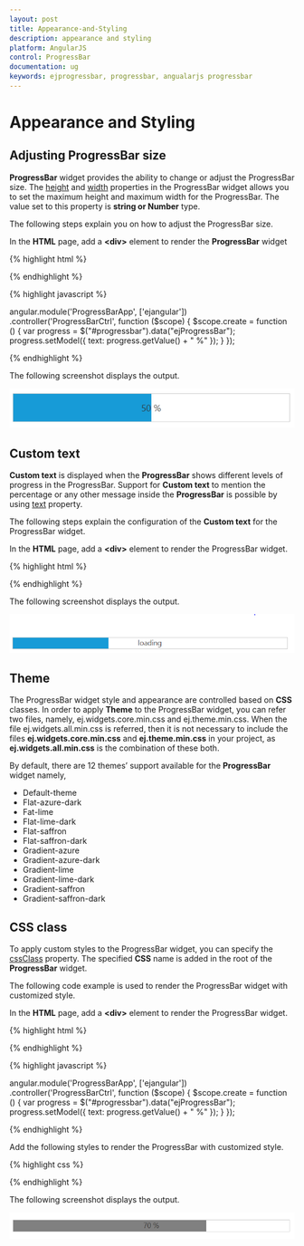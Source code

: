 ```yaml
---
layout: post
title: Appearance-and-Styling
description: appearance and styling
platform: AngularJS
control: ProgressBar
documentation: ug
keywords: ejprogressbar, progressbar, angualarjs progressbar
---
```


# Appearance and Styling

## Adjusting ProgressBar size

**ProgressBar** widget provides the ability to change or adjust the ProgressBar size. The [height](https://help.syncfusion.com/api/js/ejprogressbar#members:height) and [width](https://help.syncfusion.com/api/js/ejprogressbar#members:width) properties in the ProgressBar widget allows you to set the maximum height and maximum width for the ProgressBar. The value set to this property is **string or Number** type.

The following steps explain you on how to adjust the ProgressBar size.

In the **HTML** page, add a **&lt;div&gt;** element to render the **ProgressBar** widget

{% highlight html %}

<div class="control">
  <div id="progressbar" ej-progressbar e-value="50" e-height="40" e-width="400" e-create="create"></div>
</div>

{% endhighlight %}

{% highlight javascript %}

angular.module('ProgressBarApp', ['ejangular'])
.controller('ProgressBarCtrl', function ($scope) {
    $scope.create = function () {
        var progress = $("#progressbar").data("ejProgressBar");
        progress.setModel({ text: progress.getValue() + " %" });
    }
});

{% endhighlight %}

The following screenshot displays the output.

![](Appearance-and-Styling_images/Appearance-and-Styling_img1.png) 

## Custom text

**Custom text** is displayed when the **ProgressBar** shows different levels of progress in the ProgressBar. Support for **Custom text** to mention the percentage or any other message inside the **ProgressBar** is possible by using [text](https://help.syncfusion.com/api/js/ejprogressbar#members:text) property.

The following steps explain the configuration of the **Custom text** for the ProgressBar widget.

In the **HTML** page, add a **&lt;div&gt;** element to render the ProgressBar widget.

{% highlight html %}


<div class="control">
   <div id="progressbar" ej-progressbar e-text="loading" e-value="35" e-height="20" e-width="500"></div>
</div>

{% endhighlight %}

The following screenshot displays the output.      

 ![](Appearance-and-Styling_images/Appearance-and-Styling_img2.png) 

## Theme

The ProgressBar widget style and appearance are controlled based on **CSS** classes. In order to apply **Theme** to the ProgressBar widget, you can refer two files, namely, ej.widgets.core.min.css and ej.theme.min.css. When the file ej.widgets.all.min.css is referred, then it is not necessary to include the files **ej.widgets.core.min.css** and **ej.theme.min.css** in your project, as **ej.widgets.all.min.css** is the combination of these both. 

By default, there are 12 themes’ support available for the **ProgressBar** widget namely,

* Default-theme
* Flat-azure-dark
* Fat-lime
* Flat-lime-dark
* Flat-saffron
* Flat-saffron-dark
* Gradient-azure
* Gradient-azure-dark
* Gradient-lime
* Gradient-lime-dark
* Gradient-saffron
* Gradient-saffron-dark

## CSS class

To apply custom styles to the ProgressBar widget, you can specify the [cssClass](https://help.syncfusion.com/api/js/ejprogressbar#members:cssclass) property. The specified **CSS** name is added in the root of the **ProgressBar** widget.

The following code example is used to render the ProgressBar widget with customized style.

In the **HTML** page, add a **&lt;div&gt;** element to render the ProgressBar widget.


{% highlight html %}

<div class="control">
  <div id="progressbar" ej-progressbar e-cssclass="custom" e-value="70" e-height="20" e-width="500" e-create="create">
  </div>
</div>

{% endhighlight %}

{% highlight javascript %}

angular.module('ProgressBarApp', ['ejangular'])
.controller('ProgressBarCtrl', function ($scope) {
    $scope.create = function () {
        var progress = $("#progressbar").data("ejProgressBar");
        progress.setModel({ text: progress.getValue() + " %" });
    }
});

{% endhighlight %}

Add the following styles to render the ProgressBar with customized style.

{% highlight css %}

<style type="text/css">
   .custom .e-progress {
       background-color:gray;
   }
</style>

{% endhighlight %}

The following screenshot displays the output.

![](Appearance-and-Styling_images/Appearance-and-Styling_img3.png)